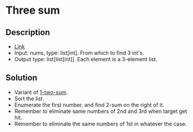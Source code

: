 # Three sum

## Description

* [Link](https://leetcode.com/problems/3sum/)
* Input: nums, type: list[int]. From which to find 3 int's.
* Output type: list[list[int]]. Each element is a 3-element list.

## Solution

* Variant of [1-two-sum](../1-two-sum).
* Sort the list.
* Enumerate the first number, and find 2-sum on the right of it.
* Remember to eliminate same numbers of 2nd and 3rd when target get hit.
* Remember to eliminate the same numbers of 1st in whatever the case.